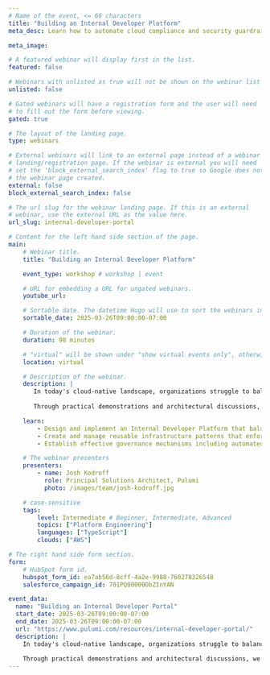 ```yaml
---
# Name of the event, <= 60 characters
title: "Building an Internal Developer Platform"
meta_desc: Learn how to automate cloud compliance and security guardrails using policy as code to ensure consistent infrastructure governance at scale.

meta_image:

# A featured webinar will display first in the list.
featured: false

# Webinars with unlisted as true will not be shown on the webinar list
unlisted: false

# Gated webinars will have a registration form and the user will need
# to fill out the form before viewing.
gated: true

# The layout of the landing page.
type: webinars

# External webinars will link to an external page instead of a webinar
# landing/registration page. If the webinar is external you will need
# set the 'block_external_search_index' flag to true so Google does not index
# the webinar page created.
external: false
block_external_search_index: false

# The url slug for the webinar landing page. If this is an external
# webinar, use the external URL as the value here.
url_slug: internal-developer-portal

# Content for the left hand side section of the page.
main:
    # Webinar title.
    title: "Building an Internal Developer Platform"

    event_type: workshop # workshop | event

    # URL for embedding a URL for ungated webinars.
    youtube_url: 

    # Sortable date. The datetime Hugo will use to sort the webinars in date order.
    sortable_date: 2025-03-26T09:00:00-07:00

    # Duration of the webinar.
    duration: 90 minutes

    # "virtual" will be shown under "show virtual events only", otherwise shown as City, State (seattle, wa)
    location: virtual

    # Description of the webinar.
    description: |
       In today's cloud-native landscape, organizations struggle to balance developer autonomy with operational control. This workshop explores how to build an Internal Developer Platform (IDP) that transforms infrastructure provisioning from a bottleneck into a competitive advantage. You'll learn how to create a self-service platform that enables developers to safely deploy infrastructure while maintaining governance and cost control.
       
       Through practical demonstrations and architectural discussions, we'll explore how to implement golden paths, automate approvals, and manage templates that accelerate development while enforcing organizational standards. You'll see how to leverage modern infrastructure-as-code practices to create a developer experience that reduces time-to-market from days to hours, without sacrificing security or compliance.

    learn:
        - Design and implement an Internal Developer Platform that balances developer self-service with organizational control, including template management, access controls, and automated workflows
        - Create and manage reusable infrastructure patterns that enforce best practices while enabling developers to safely provision resources on demand
        - Establish effective governance mechanisms including automated approvals, audit trails, and cost management strategies that scale with your organization's growth

    # The webinar presenters
    presenters:
        - name: Josh Kodroff 
          role: Principal Solutions Architect, Pulumi
          photo: /images/team/josh-kodroff.jpg

    # case-sensitive
    tags:
        level: Intermediate # Beginner, Intermediate, Advanced
        topics: ["Platform Engineering"]
        languages: ["TypeScript"]
        clouds: ["AWS"]

# The right hand side form section.
form:
    # HubSpot form id.
    hubspot_form_id: ea7ab56d-8cff-4a2e-9988-760278326548
    salesforce_campaign_id: 701PQ00000ObZInYAN

event_data:
  name: "Building an Internal Developer Portal"
  start_date: 2025-03-26T09:00:00-07:00
  end_date: 2025-03-26T09:00:00-07:00
  url: "https://www.pulumi.com/resources/internal-developer-portal/"
  description: |
    In today's cloud-native landscape, organizations struggle to balance developer autonomy with operational control. This workshop explores how to build an Internal Developer Portal (IDP) that transforms infrastructure provisioning from a bottleneck into a competitive advantage. You'll learn how to create a self-service platform that enables developers to safely deploy infrastructure while maintaining governance and cost control.
    
    Through practical demonstrations and architectural discussions, we'll explore how to implement golden paths, automate approvals, and manage templates that accelerate development while enforcing organizational standards. You'll see how to leverage modern infrastructure-as-code practices to create a developer experience that reduces time-to-market from days to hours, without sacrificing security or compliance.
---
```

